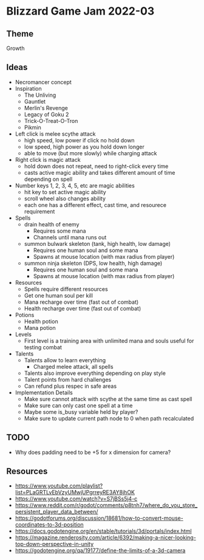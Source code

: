 # Blizzard Game Jam 2022-03

## Theme
Growth

## Ideas
- Necromancer concept
- Inspiration
   - The Unliving
   - Gauntlet
   - Merlin's Revenge
   - Legacy of Goku 2
   - Trick-O-Treat-O-Tron
   - Pikmin
- Left click is melee scythe attack
   - high speed, low power if click no hold down
   - low speed, high power as you hold down longer
   - able to move (but more slowly) while charging attack
- Right click is magic attack
   - hold down does not repeat, need to right-click every time
   - casts active magic ability and takes different amount of time depending on spell
- Number keys 1, 2, 3, 4, 5, etc are magic abilities
   - hit key to set active magic ability
   - scroll wheel also changes ability
   - each one has a different effect, cast time, and resourece requirement
- Spells
   - drain health of enemy
      - Requires some mana
      - Channels until mana runs out
   - summon bulwark skeleton (tank, high health, low damage)
      - Requires one human soul and some mana
      - Spawns at mouse location (with max radius from player)
   - summon ninja skeleton (DPS, low health, high damage)
      - Requires one human soul and some mana
      - Spawns at mouse location (with max radius from player)
- Resources
   - Spells require different resources
   - Get one human soul per kill
   - Mana recharge over time (fast out of combat)
   - Health recharge over time (fast out of combat)
- Potions
   - Health potion
   - Mana potion
- Levels
   - First level is a training area with unlimited mana and souls useful for testing combat
- Talents
   - Talents allow to learn everything
      - Charged melee attack, all spells
   - Talents also improve everything depending on play style
   - Talent points from hard challenges
   - Can refund plus respec in safe areas
- Implementation Details
   - Make sure cannot attack with scythe at the same time as cast spell
   - Make sure can only cast one spell at a time
   - Maybe some is_busy variable held by player?
   - Make sure to update current path node to 0 when path recalculated

## TODO
- Why does padding need to be +5 for x dimension for camera?

## Resources
- https://www.youtube.com/playlist?list=PLaGRTLvEbVzyUMwjUPgrreyRE3AY8jhOK
- https://www.youtube.com/watch?v=S7jBSs5j4-c
- https://www.reddit.com/r/godot/comments/p8tnh7/where_do_you_store_persistent_player_data_between/
- https://godotforums.org/discussion/18681/how-to-convert-mouse-coordinates-to-3d-position
- https://docs.godotengine.org/en/stable/tutorials/3d/portals/index.html
- https://magazine.renderosity.com/article/6392/making-a-nicer-looking-top-down-perspective-in-unity
- https://godotengine.org/qa/19177/define-the-limits-of-a-3d-camera
